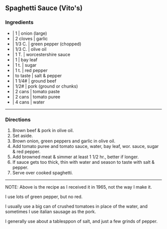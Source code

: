 ## Spaghetti Sauce  (Vito's)

### Ingredients
* | 1        | onion (large)
* | 2 cloves | garlic
* | 1/3 C.   | green pepper (chopped)
* | 1/3 C.   | olive oil
* | 1 T.     | worcestershire sauce
* | 1        | bay leaf
* | 1 t.     | sugar
* | 1 t.     | red pepper
* | to taste | salt & pepper
* | 1 1/4#   | ground beef
* | 1/2#     | pork (ground or chunks)
* | 2 cans   | tomato paste
* | 2 cans   | tomato puree
* | 4 cans   | water

---

### Directions

1. Brown beef & pork in olive oil.
1. Set aside.
1. Brown onion, green peppers and garlic in olive oil.
1. Add tomato puree and tomato sauce, water, bay leaf, wor. sauce, sugar & red pepper.
1. Add browned meat & simmer at least 1 1/2 hr., better if longer.
1. If sauce gets too thick, thin with water and season to taste with salt & pepper.
1. Serve over cooked spaghetti.

---

NOTE: Above is the recipe as I received it in 1965, not the way
I make it.

I use lots of green pepper, but no red.

I usually use a big can of crushed tomatoes in place of the water, and sometimes I use italian sausage as the pork.

I generally use about a tablesppon of salt, and just a few grinds of pepper.

